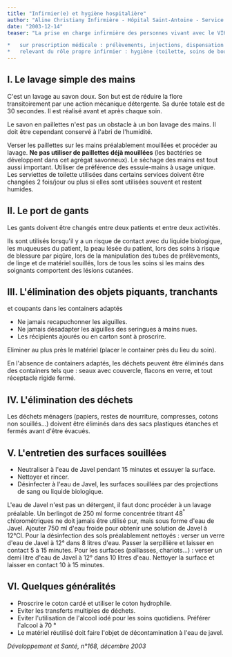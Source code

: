 ```yaml
---
title: "Infirmier(e) et hygiène hospitalière"
author: "Aline Christiany Infirmière - Hôpital Saint-Antoine - Service du Pr. Girard - Maladies infectieuses et tropicales - Paris"
date: "2003-12-14"
teaser: "La prise en charge infirmière des personnes vivant avec le VIH (PVVIH) nécessite un certain nombre de règles d'hygiène et d'asepsie favorisant ainsi la dispensation de soins spécifiques :

*   sur prescription médicale : prélèvements, injections, dispensation des médicaments antirétroviraux, pansements, soins de cathéter central, surveillance des constantes...
*   relevant du rôle propre infirmier : hygiène (toilette, soins de bouche, bains de pieds...), éducation du patient (pathologie, traitements...)."
---
```


## I. Le lavage simple des mains

C'est un lavage au savon doux. Son but est de réduire la flore transitoirement par une action mécanique détergente. Sa durée totale est de 30 secondes. Il est réalisé avant et après chaque soin.

Le savon en paillettes n'est pas un obstacle à un bon lavage des mains. Il doit être cependant conservé à l'abri de l'humidité.

Verser les paillettes sur les mains préalablement mouillées et procéder au lavage. **Ne pas utiliser de paillettes déjà mouillées** (les bactéries se développent dans cet agrégat savonneux). Le séchage des mains est tout aussi important. Utiliser de préférence des essuie-mains à usage unique. Les serviettes de toilette utilisées dans certains services doivent être changées 2 fois/jour ou plus si elles sont utilisées souvent et restent humides.

## II. Le port de gants

Les gants doivent être changés entre deux patients et entre deux activités.

Ils sont utilisés lorsqu'il y a un risque de contact avec du liquide biologique, les muqueuses du patient, la peau lésée du patient, lors des soins à risque de blessure par piqûre, lors de la manipulation des tubes de prélèvements, de linge et de matériel souillés, lors de tous les soins si les mains des soignants comportent des lésions cutanées.

## III. L'élimination des objets piquants, tranchants  
et coupants dans les containers adaptés

*   Ne jamais recapuchonner les aiguilles.  
*   Ne jamais désadapter les aiguilles des seringues à mains nues.  
*   Les récipients ajourés ou en carton sont à proscrire.

Eliminer au plus près le matériel (placer le container près du lieu du soin).

En l'absence de containers adaptés, les déchets peuvent être éliminés dans des containers tels que : seaux avec couvercle, flacons en verre, et tout réceptacle rigide fermé.

## IV. L'élimination des déchets

Les déchets ménagers (papiers, restes de nourriture, compresses, cotons non souillés...) doivent être éliminés dans des sacs plastiques étanches et fermés avant d'être évacués.

## V. L'entretien des surfaces souillées

*   Neutraliser à l'eau de Javel pendant 15 minutes et essuyer la surface.  
*   Nettoyer et rincer.  
*   Désinfecter à l'eau de Javel, les surfaces souillées par des projections de sang ou liquide biologique.

L'eau de Javel n'est pas un détergent, il faut donc procéder à un lavage préalable. Un berlingot de 250 ml forme concentrée titrant 48<sup>°</sup> chlorométriques ne doit jamais être utilisé pur, mais sous forme d'eau de Javel. Ajouter 750 ml d'eau froide pour obtenir une solution de Javel à 12°Cl. Pour la désinfection des sols préalablement nettoyés : verser un verre d'eau de Javel à 12° dans 8 litres d'eau. Passer la serpillière et laisser en contact 5 à 15 minutes. Pour les surfaces (paillasses, chariots...) : verser un demi litre d'eau de Javel à 12° dans 10 litres d'eau. Nettoyer la surface et laisser en contact 10 à 15 minutes.

## VI. Quelques généralités

*   Proscrire le coton cardé et utiliser le coton hydrophile.  
*   Eviter les transferts multiples de déchets.  
*   Eviter l'utilisation de l'alcool iodé pour les soins quotidiens. Préférer l'alcool à 70 °
*   Le matériel réutilisé doit faire l'objet de décontamination à l'eau de javel.

_Développement et Santé, n°168, décembre 2003_